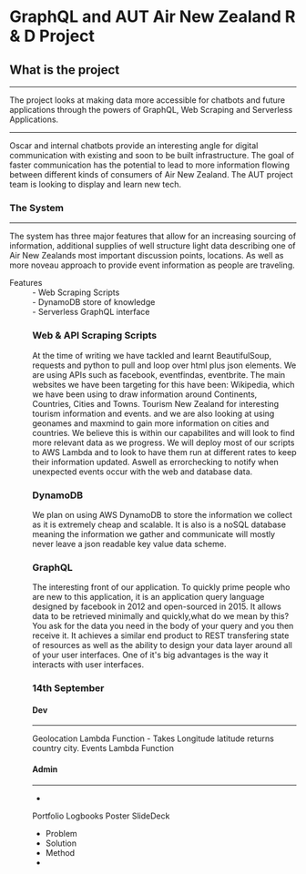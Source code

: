 # GraphQL and AUT Air New Zealand R & D Project

## What is the project
---
The project looks at making data more accessible for chatbots and future applications through the powers of GraphQL, Web Scraping and Serverless Applications.

---

Oscar and internal chatbots provide an interesting angle for digital communication with existing and soon to be built infrastructure. The goal of faster communication has the  potential to lead to more information flowing between different kinds of consumers of Air New Zealand. The AUT project team is looking to display and learn new tech.

### The System
---

The system has three major features that allow for an increasing sourcing of information, additional supplies of well structure light data describing one of Air New Zealands most important discussion points, locations. As well as more noveau approach to provide event information as people are traveling.
  <dl>
<dt>Features</dt>
<dd>- Web Scraping Scripts</dt>
<dd>- DynamoDB store of knowledge</dt>
<dd>- Serverless GraphQL interface</dt>

### Web & API Scraping Scripts
At the time of writing we have tackled and learnt BeautifulSoup, requests and python to pull and loop over html plus json elements. We are using APIs such as facebook, eventfindas, eventbrite.
The main websites we have been targeting for this have been: Wikipedia, which we have been using to draw information around Continents, Countries, Cities and Towns. Tourism New Zealand for interesting tourism information and events. and  we are also looking at using geonames and maxmind to gain more information on cities and countries.
We believe this is within our capabilites and will look to find more relevant data as we progress.
We will deploy most of our scripts to AWS Lambda and to look to have them run at different rates to keep their  information updated.
Aswell as errorchecking to notify when unexpected events occur with the web and database data.

### DynamoDB
 We plan on using AWS DynamoDB to store the information we collect as it is extremely cheap and scalable. It is also is a noSQL database meaning the information we gather and communicate will mostly never leave a json readable key value data scheme.

 ### GraphQL
 The interesting front of our application. To quickly prime people who are new to this application, it is an application query language designed by facebook in 2012 and open-sourced in 2015.
 It allows data to be retrieved minimally and quickly,what do we mean by this?
 You ask for the data you need in the body of your query and you then receive it.
 It achieves a similar end product to REST transfering state of resources as well as the ability to design your data layer around all of your user interfaces.
 One of it's big advantages is the way it interacts with user interfaces.


### 14th September
#### Dev
---
Geolocation Lambda Function - Takes Longitude latitude returns country city.
Events Lambda Function

#### Admin
---
-
Portfolio
Logbooks
Poster
SlideDeck
  - Problem
  - Solution
  - Method
  -

